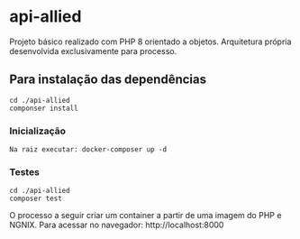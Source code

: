 # api-allied

Projeto básico realizado com PHP 8 orientado a objetos. Arquitetura própria desenvolvida exclusivamente para processo.

## Para instalação das dependências
```
cd ./api-allied
componser install
```

### Inicialização
```
Na raiz executar: docker-composer up -d
```

### Testes
```
cd ./api-allied
composer test
```

O processo a seguir criar um container a partir de uma imagem do PHP e NGNIX.
Para acessar no navegador: http://localhost:8000